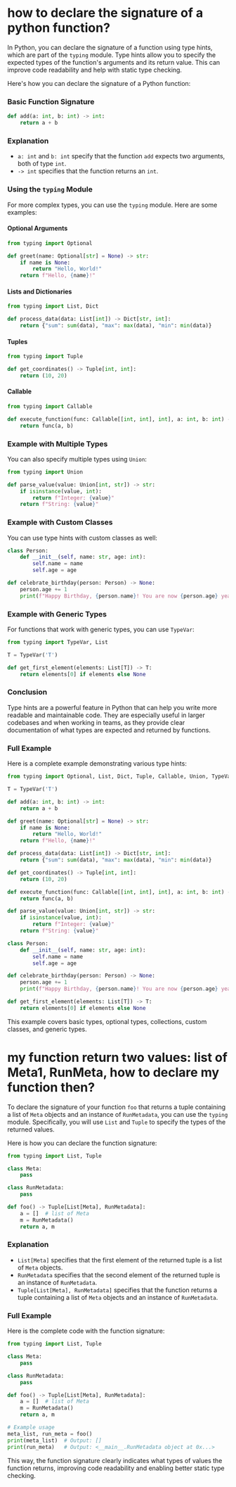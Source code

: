 # how to declare the signature of a python function?

In Python, you can declare the signature of a function using type hints, which are part of the `typing` module. Type hints allow you to specify the expected types of the function's arguments and its return value. This can improve code readability and help with static type checking.

Here's how you can declare the signature of a Python function:

### Basic Function Signature

```python
def add(a: int, b: int) -> int:
    return a + b
```

### Explanation

- `a: int` and `b: int` specify that the function `add` expects two arguments, both of type `int`.
- `-> int` specifies that the function returns an `int`.

### Using the `typing` Module

For more complex types, you can use the `typing` module. Here are some examples:

#### Optional Arguments

```python
from typing import Optional

def greet(name: Optional[str] = None) -> str:
    if name is None:
        return "Hello, World!"
    return f"Hello, {name}!"
```

#### Lists and Dictionaries

```python
from typing import List, Dict

def process_data(data: List[int]) -> Dict[str, int]:
    return {"sum": sum(data), "max": max(data), "min": min(data)}
```

#### Tuples

```python
from typing import Tuple

def get_coordinates() -> Tuple[int, int]:
    return (10, 20)
```

#### Callable

```python
from typing import Callable

def execute_function(func: Callable[[int, int], int], a: int, b: int) -> int:
    return func(a, b)
```

### Example with Multiple Types

You can also specify multiple types using `Union`:

```python
from typing import Union

def parse_value(value: Union[int, str]) -> str:
    if isinstance(value, int):
        return f"Integer: {value}"
    return f"String: {value}"
```

### Example with Custom Classes

You can use type hints with custom classes as well:

```python
class Person:
    def __init__(self, name: str, age: int):
        self.name = name
        self.age = age

def celebrate_birthday(person: Person) -> None:
    person.age += 1
    print(f"Happy Birthday, {person.name}! You are now {person.age} years old.")
```

### Example with Generic Types

For functions that work with generic types, you can use `TypeVar`:

```python
from typing import TypeVar, List

T = TypeVar('T')

def get_first_element(elements: List[T]) -> T:
    return elements[0] if elements else None
```

### Conclusion

Type hints are a powerful feature in Python that can help you write more readable and maintainable code. They are especially useful in larger codebases and when working in teams, as they provide clear documentation of what types are expected and returned by functions.

### Full Example

Here is a complete example demonstrating various type hints:

```python
from typing import Optional, List, Dict, Tuple, Callable, Union, TypeVar

T = TypeVar('T')

def add(a: int, b: int) -> int:
    return a + b

def greet(name: Optional[str] = None) -> str:
    if name is None:
        return "Hello, World!"
    return f"Hello, {name}!"

def process_data(data: List[int]) -> Dict[str, int]:
    return {"sum": sum(data), "max": max(data), "min": min(data)}

def get_coordinates() -> Tuple[int, int]:
    return (10, 20)

def execute_function(func: Callable[[int, int], int], a: int, b: int) -> int:
    return func(a, b)

def parse_value(value: Union[int, str]) -> str:
    if isinstance(value, int):
        return f"Integer: {value}"
    return f"String: {value}"

class Person:
    def __init__(self, name: str, age: int):
        self.name = name
        self.age = age

def celebrate_birthday(person: Person) -> None:
    person.age += 1
    print(f"Happy Birthday, {person.name}! You are now {person.age} years old.")

def get_first_element(elements: List[T]) -> T:
    return elements[0] if elements else None
```

This example covers basic types, optional types, collections, custom classes, and generic types.

# my function return two values: list of Meta1, RunMeta, how to declare my function then?

To declare the signature of your function `foo` that returns a tuple containing a list of `Meta` objects and an instance of `RunMetadata`, you can use the `typing` module. Specifically, you will use `List` and `Tuple` to specify the types of the returned values.

Here is how you can declare the function signature:

```python
from typing import List, Tuple

class Meta:
    pass

class RunMetadata:
    pass

def foo() -> Tuple[List[Meta], RunMetadata]:
    a = []  # list of Meta
    m = RunMetadata()
    return a, m
```

### Explanation

- `List[Meta]` specifies that the first element of the returned tuple is a list of `Meta` objects.
- `RunMetadata` specifies that the second element of the returned tuple is an instance of `RunMetadata`.
- `Tuple[List[Meta], RunMetadata]` specifies that the function returns a tuple containing a list of `Meta` objects and an instance of `RunMetadata`.

### Full Example

Here is the complete code with the function signature:

```python
from typing import List, Tuple

class Meta:
    pass

class RunMetadata:
    pass

def foo() -> Tuple[List[Meta], RunMetadata]:
    a = []  # list of Meta
    m = RunMetadata()
    return a, m

# Example usage
meta_list, run_meta = foo()
print(meta_list)  # Output: []
print(run_meta)   # Output: <__main__.RunMetadata object at 0x...>
```

This way, the function signature clearly indicates what types of values the function returns, improving code readability and enabling better static type checking.